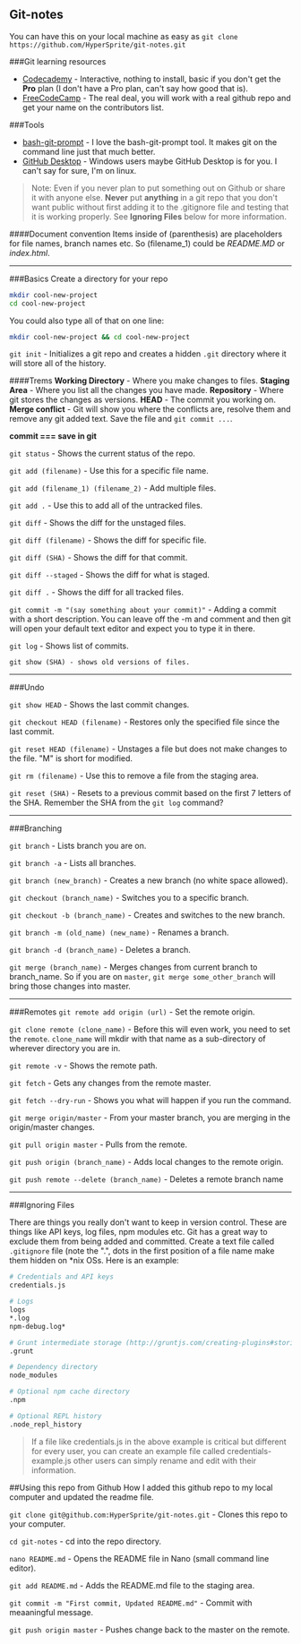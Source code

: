 ## Git-notes

You can have this on your local machine as easy as ```git clone https://github.com/HyperSprite/git-notes.git```

###Git learning resources

 - [Codecademy](https://www.codecademy.com/learn/learn-git) - Interactive, nothing to install, basic if you don't get the **Pro** plan (I don't have a Pro plan, can't say how good that is).
 - [FreeCodeCamp](https://www.freecodecamp.com/challenges/save-your-code-revisions-forever-with-git) - The real deal, you will work with a real github repo and get your name on the contributors list.

###Tools

 - [bash-git-prompt](https://github.com/magicmonty/bash-git-prompt)  - I love the bash-git-prompt tool. It makes git on the command line just that much better.
 - [GitHub Desktop](https://desktop.github.com/) - Windows users maybe GitHub Desktop is for you. I can't say for sure, I'm on linux.

>Note: Even if you never plan to put something out on Github or share it with anyone else. **Never** put **anything** in a git repo that you don't want public without first adding it to the .gitignore file and testing that it is working properly. See **Ignoring Files** below for more information. 

####Document convention
Items inside of (parenthesis) are placeholders for file names, branch names etc. So (filename_1) could be *README.MD* or *index.html*.

-----
###Basics
Create a directory for your repo
```bash
mkdir cool-new-project
cd cool-new-project
```
You could also type all of that on one line:
```bash
mkdir cool-new-project && cd cool-new-project
```

```git init``` - Initializes a git repo and creates a hidden ```.git``` directory where it will store all of the history.

####Trems
**Working Directory** - Where you make changes to files.
**Staging Area** - Where you list all the changes you have made.
**Repository** - Where git stores the changes as versions.
**HEAD** - The commit you working on.
**Merge conflict** - Git will show you where the conflicts are, resolve them and remove any git added text. Save the file and ```git commit ...```.

**commit === save in git**

```git status``` - Shows the current status of the repo.

```git add (filename)``` - Use this for a specific file name.

```git add (filename_1) (filename_2)``` - Add multiple files.

```git add .``` - Use this to add all of the untracked files.

```git diff``` - Shows the diff for the unstaged files.

```git diff (filename)``` - Shows the diff for specific file.

```git diff (SHA)``` - Shows the diff for that commit.

```git diff --staged``` - Shows the diff for what is staged.

```git diff .``` - Shows the diff for all tracked files.

```git commit -m "(say something about your commit)"``` - Adding a commit with a short description. You can leave off the -m and comment and then git will open your default text editor and expect you to type it in there.

```git log``` - Shows list of commits.

```git show (SHA) - shows old versions of files.```

-----
###Undo

```git show HEAD``` - Shows the last commit changes.

```git checkout HEAD (filename)``` - Restores only the specified file since the last commit.

```git reset HEAD (filename)``` - Unstages a file but does not make changes to the file. "M" is short for modified.

```git rm (filename)``` - Use this to remove a file from the staging area.

```git reset (SHA)``` - Resets to a previous commit based on the first 7 letters of the SHA. Remember the SHA from the ```git log``` command?

-----
###Branching

```git branch``` - Lists branch you are on.

```git branch -a``` - Lists all branches.

```git branch (new_branch)``` - Creates a new branch (no white space allowed).

```git checkout (branch_name)``` - Switches you to a specific branch.

```git checkout -b (branch_name)``` - Creates and switches to the new branch.

```git branch -m (old_name) (new_name)``` - Renames a branch.

```git branch -d (branch_name)``` - Deletes a branch.

```git merge (branch_name)``` - Merges changes from current branch to branch_name. So if you are on ```master```, ```git merge some_other_branch``` will bring those changes into master.

-----
###Remotes
```git remote add origin (url)``` - Set the remote origin. 

```git clone remote (clone_name)``` - Before this will even work, you need to set the ```remote```. ```clone_name``` will mkdir with that name as a sub-directory of wherever directory you are in.

```git remote -v``` - Shows the remote path.

```git fetch``` - Gets any changes from the remote master.

```git fetch --dry-run``` - Shows you what will happen if you run the command.

```git merge origin/master``` - From your master branch, you are merging in the origin/master changes.

```git pull origin master``` - Pulls from the remote.

```git push origin (branch_name)``` - Adds local changes to the remote origin.

```git push remote --delete (branch_name)``` - Deletes a remote branch name 

-----
###Ignoring Files

There are things you really don't want to keep in version control. These are things like API keys, log files, npm modules etc. Git has a great way to exclude them from being added and committed. Create a text file called ```.gitignore``` file (note the ".", dots in the first position of a file name make them hidden on *nix OSs. Here is an example:
```bash
# Credentials and API keys
credentials.js

# Logs
logs
*.log
npm-debug.log*

# Grunt intermediate storage (http://gruntjs.com/creating-plugins#storing-task-files)
.grunt

# Dependency directory
node_modules

# Optional npm cache directory
.npm

# Optional REPL history
.node_repl_history
```
>If a file like credentials.js in the above example is critical but different for every user, you can create an example file called credentials-example.js other users can simply rename and edit with their information.

##Using this repo from Github
How I added this github repo to my local computer and updated the readme file.

```git clone git@github.com:HyperSprite/git-notes.git``` - Clones this repo to your computer.

```cd git-notes``` - cd into the repo directory.

```nano README.md``` - Opens the README file in Nano (small command line editor).

```git add README.md``` - Adds the README.md file to the staging area.

```git commit -m "First commit, Updated README.md"``` - Commit with meaaningful message.

```git push origin master``` - Pushes change back to the master on the remote.

